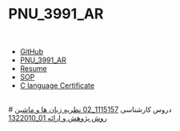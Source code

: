 # PNU_3991_AR
<br>
<ul>
  <li><a href="https://github.com/mohsen-shakiba" target="_blank">GitHub</a></li>
  <li><a href="https://github.com/mohsen-shakiba/PNU_3991_AR" target="_blank">PNU_3991_AR</a></li>
  <li><a href="https://mohsen-shakiba.github.io/" target="_blank">Resume</a></li>
  <li><a href="https://github.com/mohsen-shakiba" target="_blank">SOP</a></li>
  <li><a href="https://github.com/mohsen-shakiba" target="_blank">C language Certificate</a></li>
  </ul>
<br>
# دروس کارشناسی
  <a href="https://github.com/mohsen-shakiba" target="_blank">
1115157_02 نظریه زبان ها و ماشین
</a>
<br>
  <a href="https://github.com/mohsen-shakiba" target="_blank">
1322010_01 روش پژوهش و ارائه
</a>
